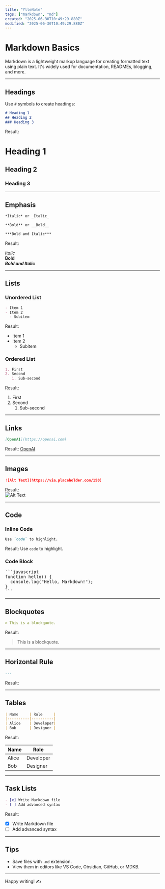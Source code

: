 ```yaml
---
title: "YlleNote"
tags: ["markdown", "md"]
created: "2025-06-30T10:49:29.880Z"
modified: "2025-06-30T10:49:29.880Z"
---
```

# Markdown Basics

Markdown is a lightweight markup language for creating formatted text using plain text. It's widely used for documentation, READMEs, blogging, and more.

---

## Headings

Use `#` symbols to create headings:

```markdown
# Heading 1
## Heading 2
### Heading 3
```

Result:

# Heading 1  
## Heading 2  
### Heading 3

---

## Emphasis

```markdown
*Italic* or _Italic_

**Bold** or __Bold__

***Bold and Italic***
```

Result:

*Italic*  
**Bold**  
***Bold and Italic***

---

## Lists

### Unordered List

```markdown
- Item 1
- Item 2
  - Subitem
```

Result:
- Item 1
- Item 2  
  - Subitem

### Ordered List

```markdown
1. First
2. Second
   1. Sub-second
```

Result:
1. First  
2. Second  
   1. Sub-second

---

## Links

```markdown
[OpenAI](https://openai.com)
```

Result: [OpenAI](https://openai.com)

---

## Images

```markdown
![Alt Text](https://via.placeholder.com/150)
```

Result:  
![Alt Text](https://via.placeholder.com/150)

---

## Code

### Inline Code

```markdown
Use `code` to highlight.
```

Result: Use `code` to highlight.

### Code Block

<pre>
```javascript
function hello() {
  console.log("Hello, Markdown!");
}
```
</pre>

---

## Blockquotes

```markdown
> This is a blockquote.
```

Result:

> This is a blockquote.

---

## Horizontal Rule

```markdown
---
```

Result:

---

## Tables

```markdown
| Name     | Role     |
|----------|----------|
| Alice    | Developer|
| Bob      | Designer |
```

Result:

| Name  | Role      |
|-------|-----------|
| Alice | Developer |
| Bob   | Designer  |

---

## Task Lists

```markdown
- [x] Write Markdown file
- [ ] Add advanced syntax
```

Result:
- [x] Write Markdown file  
- [ ] Add advanced syntax

---

## Tips

- Save files with `.md` extension.
- View them in editors like VS Code, Obsidian, GitHub, or MDKB.

---

Happy writing! ✍️
